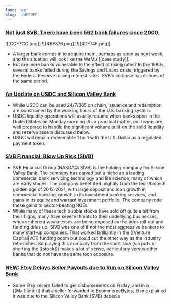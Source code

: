 ```yaml
---
lang: 'en'
slug: '/4EF9FC'
---
```


### [Not just SVB. There have been 562 bank failures since 2000.](https://yarn.pranshum.com/banks)

![[CCF7CC.png]]
![[4BF876.png]]
![[4DF74F.png]]

- A larger bank comes in to acquire them, perhaps as soon as next week, and the situation will look like the WaMu [[case study]].
- But are more banks vulnerable to the effect of rising rates? In the 1980s, several banks failed during the Savings and Loans crisis, triggered by the Federal Reserve raising interest rates. SVB's collapse has echoes of the same period.

### [An Update on USDC and Silicon Valley Bank](https://www.circle.com/blog/an-update-on-usdc-and-silicon-valley-bank)

- While USDC can be used 24/7/365 on chain, issuance and redemption are constrained by the working hours of the U.S. banking system.
- USDC liquidity operations will usually resume when banks open in the United States on Monday morning. As a practical matter, our teams are well prepared to handle the significant volume built on the solid liquidity and reserve assets discussed below.
- USDC will remain redeemable 1 for 1 with the U.S. Dollar as a regulated payment token.

### [SVB Financial: Blow Up Risk (SIVB)](https://seekingalpha.com/article/4565388-svb-financial-blow-up-risk)

- SVB Financial Group (NASDAQ: SIVB) is the holding company for Silicon Valley Bank. The company has carved out a niche as a leading commercial bank servicing technology and life science, many of which are early stages. The company benefitted mightily from the tech/biotech golden age of 2012-2021, with large deposit and loan growth in commercial banking, growth in its investment banking services, and gains in its equity and warrant investment portfolio. The company rode these gains to sector-beating ROEs.
- While many of these tech bubble stocks have sold off quite a bit from their highs, many have severe threats to their underlying businesses, whose inherent weaknesses are being exposed as the tides roll out and funding dries up. SIVB was one of if not the most aggressive bankers to many start-up companies. That worked brilliantly in the [[Venture Capital|VC]] funding boom but could cut the other way as the industry retrenches. So playing this company from the short side (via puts or shorting the [[stock]]) makes a lot of sense, particularly versus other banks that do not have the same tech exposure.

### [NEW: Etsy Delays Seller Payouts due to Run on Silicon Valley Bank](https://www.ecommercebytes.com/C/abblog/blog.pl?/pl/2023/3/1678509907.html)

- Some Etsy sellers failed to get disbursements on Friday, and in a [[Mail|letter]] that a seller forwarded to EcommerceBytes, Etsy explained it was due to the Silicon Valley Bank (SVB) debacle
